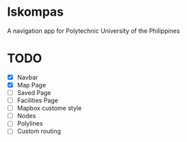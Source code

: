 # Iskompas

A navigation app for Polytechnic University of the Philippines

# TODO

- [x] Navbar
- [x] Map Page
- [ ] Saved Page
- [ ] Facilities Page
- [ ] Mapbox custome style
- [ ] Nodes
- [ ] Polylines
- [ ] Custom routing
